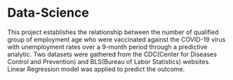 # Data-Science
This project establishes the relationship between the number of qualified  group of employment age who were vaccinated against the COVID-19 virus with unemployment rates over a 9-month period through a predictive analytic. Two datasets were gathered from the CDC(Center for Diseases Control and Prevention) and BLS(Bureau of Labor Statistics) websites.
Linear Regression model was applied to predict the outcome.
